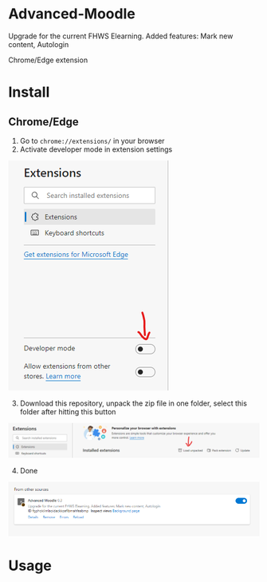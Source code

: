 # Advanced-Moodle
Upgrade for the current FHWS Elearning. Added features: Mark new content, Autologin

Chrome/Edge extension
# Install
## Chrome/Edge
1. Go to `chrome://extensions/` in your browser
2. Activate developer mode in extension settings

![Developermode][logo]


3. Download this repository, unpack the zip file in one folder, select this folder after hitting this button

![Load unpacked][logo2]


4. Done

![Done][logo3]

[logo]: https://raw.githubusercontent.com/tomole444/Advanced-Moodle/main/installation%20screenshots/activate%20developer%20mode.png "Developermode"
[logo2]: https://raw.githubusercontent.com/tomole444/Advanced-Moodle/main/installation%20screenshots/load%20unpacked%20extension.png "Load unpacked"
[logo3]: https://raw.githubusercontent.com/tomole444/Advanced-Moodle/main/installation%20screenshots/done.png "Done"
# Usage
